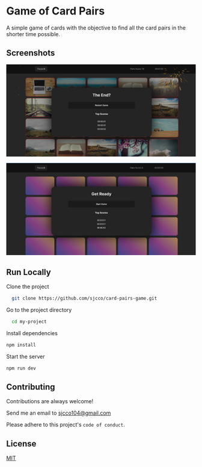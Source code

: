  
# Game of Card Pairs
A simple game of cards with the objective to find all the card pairs
in the shorter time possible. 

## Screenshots  
![App Screenshot](./src/assets/Screenshot1.png)  

![App Screenshot](./src/assets/Screenshot2.png)  


## Run Locally  

Clone the project  

~~~bash  
  git clone https://github.com/sjcco/card-pairs-game.git
~~~

Go to the project directory  

~~~bash  
  cd my-project
~~~

Install dependencies  

~~~bash  
npm install
~~~

Start the server  

~~~bash  
npm run dev
~~~

## Contributing  

Contributions are always welcome!  

Send me an email to sjcco104@gmail.com

Please adhere to this project's `code of conduct`.  

## License  

[MIT](https://choosealicense.com/licenses/mit/)
 
